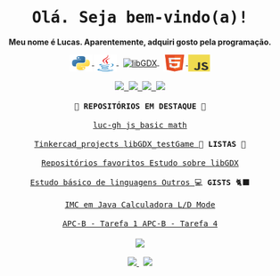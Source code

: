 <!-- Parágrafo de introdução -->
<h1 align="center">
  <samp>Olá. Seja bem-vindo(a)!</samp>
  <!-- <kbd><img src="https://profile-counter.glitch.me/luc-gh/count.svg" /></kbd> -->
</h1>

<div align="center"> 
  <p><b>Meu nome é Lucas. Aparentemente, adquiri gosto pela programação.</b></p>
  <a href="#">
  <img align="center" title="Python" height="31" width="40" src="https://raw.githubusercontent.com/devicons/devicon/master/icons/python/python-original.svg">
  </a>
  <a href="#">
  <img align="center" title="Java" height="31" width="40" src="https://raw.githubusercontent.com/devicons/devicon/master/icons/java/java-original.svg">
  </a>
  &nbsp
  <a href="https://libgdx.com/">
  <img align="center" title="libGDX" width="105" src="https://libgdx.com/assets/images/logo.png">
  </a>
  &nbsp
  <!--   <a href="#">
  <img align="center" title="Dart" height="31" width="40" src="https://raw.githubusercontent.com/devicons/devicon/master/icons/dart/dart-original.svg">
  </a>
  <a href="#">
  <img align="center" title="Flutter" height="31" width="40" src="https://raw.githubusercontent.com/devicons/devicon/master/icons/flutter/flutter-original.svg">
  </a>
  <a href="#">
  <img align="center" title="MySQL" height="31" width="40" src="https://raw.githubusercontent.com/devicons/devicon/master/icons/mysql/mysql-original.svg">
  </a>      -->
  <a href="#">
  <img align="center" title="HTML" height="31" width="40" src="https://raw.githubusercontent.com/devicons/devicon/master/icons/html5/html5-original.svg">
  </a>
  <a href="#">
  <img align="center" title="JS" height="31" width="40" src="https://raw.githubusercontent.com/devicons/devicon/master/icons/javascript/javascript-original.svg">
  </a>
</div>

<br>

<div align="center">
  <a href="https://mail.google.com/mail/?view=cm&source=mailto&to=contatolucasoficial0@gmail.com" alt="Gmail" target="_blank">
    <kbd>
      <img src="https://img.shields.io/badge/contatolucasoficial0-F74141?style=for-the-badge&logoColor=white&logo=gmail&link=mailto:mail.contatolucasoficial0@gmail.com"/>
    </kbd>
  </a>
  <a href="https://www.linkedin.com/in/arnaldo-lucas-sd/" target="_blank" alt="LinkedIn">
    <kbd>
      <img src="https://img.shields.io/badge/Arnaldo%20Lucas-0e76a8?style=for-the-badge&logo=Linkedin&link=https://www.linkedin.com/in/arnaldo-lucas-sd/"/>
    </kbd>
  </a>
  <a href="https://www.instagram.com/luc.ig._/" alt="Instagram" target="_blank">
    <kbd>
      <img src="https://img.shields.io/badge/luc.ig.__-E4405F?style=for-the-badge&logo=instagram&logoColor=white&link=https://www.instagram.com/luc.ig._/"/>
    </kbd>
  </a>
  <a href="https://gist.github.com/luc-gh">
    <kbd>
      <img src="https://img.shields.io/badge/gist/luc–gh-010101?style=for-the-badge&logo=github&logoColor=white" />
    </kbd>
  </a>
</div>

<br>

<div align="center">
  <kbd align="center">
    📖 <b> REPOSITÓRIOS EM DESTAQUE </b> 📕
    <br><br>
    <a href="https://github.com/luc-gh/luc-gh">
      <kbd>
        luc-gh
      </kbd>
    </a>
    <a href="https://github.com/luc-gh/js_basic">
      <kbd>
        js_basic
      </kbd>
    </a>
    <a href="https://github.com/luc-gh/math">
      <kbd>
        math
      </kbd>
    </a>
    <br><br>
    <a href="https://github.com/luc-gh/Tinkercad_projects">
      <kbd>
        Tinkercad_projects
      </kbd>
    </a>
    <a href="https://github.com/luc-gh/libGDX_testGame">
      <kbd>
        libGDX_testGame
      </kbd>
    </a>
  </kbd>
  <kbd align="center">
    📝 <b> LISTAS </b> 📝
    <br><br>
    <a href="https://github.com/stars/luc-gh/lists/reposit%C3%B3rios-favoritos">
      <kbd>
        Repositórios favoritos
      </kbd>
    </a>
    <a href="https://github.com/stars/luc-gh/lists/estudo-sobre-o-framework-libgdx">
      <kbd>
        Estudo sobre  libGDX
      </kbd>
    </a>
    <br><br>
    <a href="https://github.com/stars/luc-gh/lists/estudo-b%C3%A1sico-de-linguagens">
      <kbd>
        Estudo básico de linguagens
      </kbd>
    </a>
    <a href="https://github.com/stars/luc-gh/lists/outros">
      <kbd>
        Outros
      </kbd>
    </a>
  </kbd>
  <kbd align="center">
    💻 <b> GISTS </b> 🐈‍⬛
    <br><br>
    <a href="https://gist.github.com/luc-gh/56818a0c8dd98c800286ef545f606f8a">
      <kbd>
        IMC em Java
      </kbd>
    </a>
    <a href="https://gist.github.com/luc-gh/a76049694a77a811c428405334ee2cbf">
      <kbd>
        Calculadora L/D Mode
      </kbd>
    </a>
    <br><br>
    <a href="https://gist.github.com/luc-gh/54e48e14820628a61ac07fa76fc0f019">
      <kbd>
        APC-B - Tarefa 1
      </kbd>
    </a>
    <a href="https://gist.github.com/luc-gh/d712cbb0368d5f3127f3aa2aeb682238">
      <kbd>
        APC-B - Tarefa 4
      </kbd>
    </a>
  </kbd>
</div>

<br>

<div align="center">
  <a href="https://github.com/luc-gh/">
    <img align="center" width="835" src="https://github-readme-stats.vercel.app/api/top-langs/?username=luc-gh&layout=compact&bg_color=010101&locale=pt-br&text_color=FFFFFF&title_color=FCFCFC&card_width=813&langs_count=12" />
  </a>
  <br><br>
  <a href="https://github.com/luc-gh/">
    <img width="412" src="https://github-readme-stats.vercel.app/api?username=luc-gh&show_icons=true&bg_color=030303&locale=pt-br&icon_color=00FFFF&title_color=FF2800&text_color=FFFFFF" />
  </a>
  &nbsp
  <a href="https://github.com/luc-gh/">
    <img width="412" src="https://github-readme-streak-stats.herokuapp.com/?user=luc-gh&locale=pt-br&background=010101&fire=EF0101&stroke=111111&ring=F00000&currStreakNum=88FFFF&sideNums=00FFFF&currStreakLabel=FFFFFF&sideLabels=EAEAEA&dates=878787" />
  </a> 
</div>


